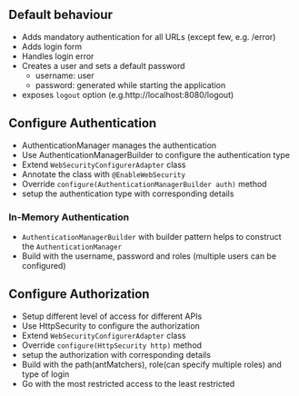 ## Default behaviour

- Adds mandatory authentication for all URLs (except few, e.g. /error)
- Adds login form
- Handles login error
- Creates a user and sets a default password
    - username: user
    - password: generated while starting the application
- exposes `logout` option (e.g.http://localhost:8080/logout)
    
## Configure Authentication
- AuthenticationManager manages the authentication
- Use AuthenticationManagerBuilder to configure the authentication type
- Extend `WebSecurityConfigurerAdapter` class
- Annotate the class with `@EnableWebSecurity`
- Override `configure(AuthenticationManagerBuilder auth)` method
- setup the authentication type with corresponding details

### In-Memory Authentication
- `AuthenticationManagerBuilder` with builder pattern helps to construct the `AuthenticationManager`
- Build with the username, password and roles (multiple users can be configured)

## Configure Authorization
- Setup different level of access for different APIs
- Use HttpSecurity to configure the authorization
- Extend `WebSecurityConfigurerAdapter` class
- Override `configure(HttpSecurity http)` method
- setup the authorization with corresponding details
- Build with the path(antMatchers), role(can specify multiple roles) and type of login
- Go with the most restricted access to the least restricted 